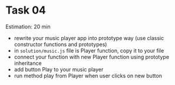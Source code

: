# Task 04

Estimation: 20 min

- rewrite your music player app into prototype way (use classic constructor functions and prototypes)
- in `solution/music.js` file is Player function, copy it to your file
- connect your function with new Player function using prototype inheritance
- add button Play to your music player
- run method play from Player when user clicks on new button

